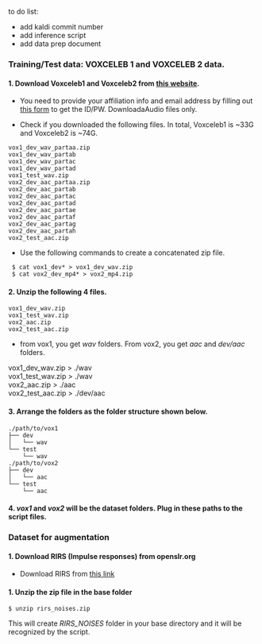
to do list:

- add kaldi commit number 
- add inference script
- add data prep document

### Training/Test data: VOXCELEB 1 and VOXCELEB 2 data.
 
 #### 1. Download Voxceleb1 and Voxceleb2 from [this website](http://www.robots.ox.ac.uk/~vgg/data/voxceleb/). 
 - You need to provide your affiliation info and email address by filling out [this form](https://docs.google.com/forms/d/e/1FAIpQLSdQhpq2Be2CktaPhuadUMU7ZDJoQuRlFlzNO45xO-drWQ0AXA/viewform?fbzx=7440236747203254000) to get the ID/PW. DownloadaAudio files only.
 
 - Check if you downloaded the following files. In total, Voxceleb1 is ~33G and Voxceleb2 is ~74G. 
 
```
vox1_dev_wav_partaa.zip
vox1_dev_wav_partab
vox1_dev_wav_partac
vox1_dev_wav_partad
vox1_test_wav.zip
vox2_dev_aac_partaa.zip
vox2_dev_aac_partab
vox2_dev_aac_partac
vox2_dev_aac_partad
vox2_dev_aac_partae
vox2_dev_aac_partaf
vox2_dev_aac_partag
vox2_dev_aac_partah
vox2_test_aac.zip 
```
- Use the following commands to create a concatenated zip file.

```
 $ cat vox1_dev* > vox1_dev_wav.zip
 $ cat vox2_dev_mp4* > vox2_mp4.zip
```

#### 2. Unzip the following 4 files.
```
vox1_dev_wav.zip
vox1_test_wav.zip
vox2_aac.zip
vox2_test_aac.zip 
```
- from vox1, you get *wav* folders. From vox2, you get *aac* and *dev/aac* folders.
  
  
vox1_dev_wav.zip > ./wav  
vox1_test_wav.zip > ./wav  
vox2_aac.zip > ./aac  
vox2_test_aac.zip  > ./dev/aac   



#### 3. Arrange the folders as the folder structure shown below.
```
./path/to/vox1
├── dev
│   └── wav
└── test
    └── wav
./path/to/vox2
├── dev
│   └── aac
└── test
    └── aac
```

#### 4. *vox1* and *vox2* will be the dataset folders. Plug in these paths to the script files.
 
### Dataset for augmentation

#### 1. Download RIRS (Impulse responses) from openslr.org

- Download RIRS from [this link](http://www.openslr.org/resources/28/rirs_noises.zip)

#### 1. Unzip the zip file in the base folder

```
$ unzip rirs_noises.zip
```
This will create *RIRS_NOISES* folder in your base directory and it will be recognized by the script.



